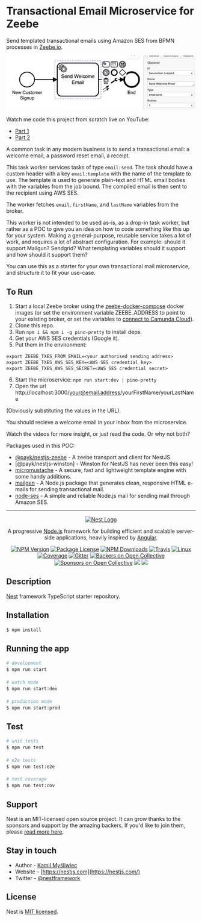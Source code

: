 # Transactional Email Microservice for Zeebe

Send templated transactional emails using Amazon SES from BPMN processes in [Zeebe.io](https://zeebe.io). 

![](img/bpmn.png)

Watch me code this project from scratch live on YouTube:

* [Part 1](https://www.youtube.com/watch?v=19LXTZc9KZM)
* [Part 2](https://www.youtube.com/watch?v=SY9TWHnCFJw)

A common task in any modern business is to send a transactional email: a welcome email, a password reset email, a receipt.

This task worker services tasks of type `email:send`. The task should have a custom header with a key `email:template` with the name of the template to use. The template is used to generate plain-text and HTML email bodies with the variables from the job bound. The compiled email is then sent to the recipient using AWS SES.

The worker fetches `email`, `firstName`, and `lastName` variables from the broker. 

This worker is not intended to be used as-is, as a drop-in task worker, but rather as a POC to give you an idea on how to code something like this up for your system. Making a general-purpose, reusable service takes a lot of work, and requires a lot of abstract configuration. For example: should it support Mailgun? Sendgrid? What templating variables should it support and how should it support them?

You can use this as a starter for your own transactional mail microservice, and structure it to fit your use-case.

## To Run

1. Start a local Zeebe broker using the [zeebe-docker-compose]() docker images (or set the environment variable ZEEBE_ADDRESS to point to your existing broker, or set the variables to [connect to Camunda Cloud](https://zeebe.io/blog/2019/09/getting-started-camunda-cloud/)).
2. Clone this repo.
3. Run `npm i && npm i -g pino-pretty` to install deps.
4. Get your AWS SES credentials (Google it).
5. Put them in the environment:

```
export ZEEBE_TXES_FROM_EMAIL=<your authorised sending address>
export ZEEBE_TXES_AWS_SES_KEY=<AWS SES credential key>
export ZEEBE_TXES_AWS_SES_SECRET=<AWS SES credential secret>
```

6. Start the microservice: `npm run start:dev | pino-pretty`
7. Open the url http://localhost:3000/your@email.address/yourFirstName/yourLastName

(Obviously substituting the values in the URL).

You should recieve a welcome email in your inbox from the microservice.

Watch the videos for more insight, or just read the code. Or why not both?

Packages used in this POC:

* [@payk/nestjs-zeebe](https://www.npmjs.com/package/@payk/nestjs-zeebe) - A zeebe transport and client for NestJS.
* [@payk/nestjs-winston] - Winston for NestJS has never been this easy!
* [micromustache](https://www.npmjs.com/package/micromustache) - A secure, fast and lightweight template engine with some handy additions.
* [mailgen](https://www.npmjs.com/package/mailgen) - A Node.js package that generates clean, responsive HTML e-mails for sending transactional mail.
* [node-ses](https://www.npmjs.com/package/node-ses) - A simple and reliable Node.js mail for sending mail through Amazon SES.

---
<p align="center">
  <a href="http://nestjs.com/" target="blank"><img src="https://nestjs.com/img/logo_text.svg" width="320" alt="Nest Logo" /></a>
</p>

[travis-image]: https://api.travis-ci.org/nestjs/nest.svg?branch=master
[travis-url]: https://travis-ci.org/nestjs/nest
[linux-image]: https://img.shields.io/travis/nestjs/nest/master.svg?label=linux
[linux-url]: https://travis-ci.org/nestjs/nest
  
  <p align="center">A progressive <a href="http://nodejs.org" target="blank">Node.js</a> framework for building efficient and scalable server-side applications, heavily inspired by <a href="https://angular.io" target="blank">Angular</a>.</p>
    <p align="center">
<a href="https://www.npmjs.com/~nestjscore"><img src="https://img.shields.io/npm/v/@nestjs/core.svg" alt="NPM Version" /></a>
<a href="https://www.npmjs.com/~nestjscore"><img src="https://img.shields.io/npm/l/@nestjs/core.svg" alt="Package License" /></a>
<a href="https://www.npmjs.com/~nestjscore"><img src="https://img.shields.io/npm/dm/@nestjs/core.svg" alt="NPM Downloads" /></a>
<a href="https://travis-ci.org/nestjs/nest"><img src="https://api.travis-ci.org/nestjs/nest.svg?branch=master" alt="Travis" /></a>
<a href="https://travis-ci.org/nestjs/nest"><img src="https://img.shields.io/travis/nestjs/nest/master.svg?label=linux" alt="Linux" /></a>
<a href="https://coveralls.io/github/nestjs/nest?branch=master"><img src="https://coveralls.io/repos/github/nestjs/nest/badge.svg?branch=master#5" alt="Coverage" /></a>
<a href="https://gitter.im/nestjs/nestjs?utm_source=badge&utm_medium=badge&utm_campaign=pr-badge&utm_content=body_badge"><img src="https://badges.gitter.im/nestjs/nestjs.svg" alt="Gitter" /></a>
<a href="https://opencollective.com/nest#backer"><img src="https://opencollective.com/nest/backers/badge.svg" alt="Backers on Open Collective" /></a>
<a href="https://opencollective.com/nest#sponsor"><img src="https://opencollective.com/nest/sponsors/badge.svg" alt="Sponsors on Open Collective" /></a>
  <a href="https://paypal.me/kamilmysliwiec"><img src="https://img.shields.io/badge/Donate-PayPal-dc3d53.svg"/></a>
  <a href="https://twitter.com/nestframework"><img src="https://img.shields.io/twitter/follow/nestframework.svg?style=social&label=Follow"></a>
</p>
  <!--[![Backers on Open Collective](https://opencollective.com/nest/backers/badge.svg)](https://opencollective.com/nest#backer)
  [![Sponsors on Open Collective](https://opencollective.com/nest/sponsors/badge.svg)](https://opencollective.com/nest#sponsor)-->

## Description

[Nest](https://github.com/nestjs/nest) framework TypeScript starter repository.

## Installation

```bash
$ npm install
```

## Running the app

```bash
# development
$ npm run start

# watch mode
$ npm run start:dev

# production mode
$ npm run start:prod
```

## Test

```bash
# unit tests
$ npm run test

# e2e tests
$ npm run test:e2e

# test coverage
$ npm run test:cov
```

## Support

Nest is an MIT-licensed open source project. It can grow thanks to the sponsors and support by the amazing backers. If you'd like to join them, please [read more here](https://docs.nestjs.com/support).

## Stay in touch

- Author - [Kamil Myśliwiec](https://kamilmysliwiec.com)
- Website - [https://nestjs.com](https://nestjs.com/)
- Twitter - [@nestframework](https://twitter.com/nestframework)

## License

  Nest is [MIT licensed](LICENSE).

